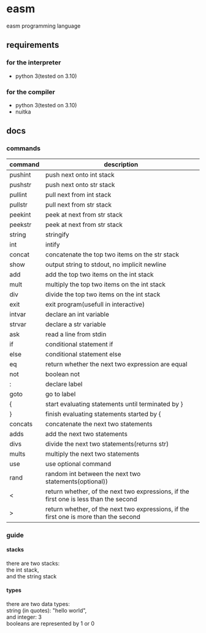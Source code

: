 # easm
 easm programming language
## requirements
### for the interpreter
- python 3(tested on 3.10)
### for the compiler
- python 3(tested on 3.10)
- nuitka

## docs

### commands
| command | description                                                                           |
|---------| ------------------------------------------------------------------------------------- |
| pushint | push next onto int stack                                                              |
| pushstr | push next onto str stack                                                              |
| pullint | pull next from int stack                                                              |
| pullstr | pull next from str stack                                                              |
| peekint | peek at next from str stack                                                           |
| peekstr | peek at next from str stack                                                           |
| string  | stringify                                                                             |
| int     | intify                                                                                |
| concat  | concatenate the top two items on the str stack                                        |
| show    | output string to stdout, no implicit newline                                          |
| add     | add the top two items on the int stack                                                |
| mult    | multiply the top two items on the int stack                                           |
| div     | divide the top two items on the int stack                                             |
| exit    | exit program(usefull in interactive)                                                  |
| intvar  | declare an int variable                                                               |
| strvar  | declare a str variable                                                                |
| ask     | read a line from stdin                                                                |
| if      | conditional statement if                                                              |
| else    | conditional statement else                                                            |
| eq      | return whether the next two expression are equal                                      |
| not     | boolean not                                                                           |
| :       | declare label                                                                         |
| goto    | go to label                                                                           |
| {       | start evaluating statements until terminated by }                                     |
| }       | finish evaluating statements started by {                                             |
| concats | concatenate the next two statements                                                   |
| adds    | add the next two statements                                                           |
| divs    | divide the next two statements(returns str)                                           |
| mults   | multiply the next two statements                                                      |
| use     | use optional command                                                                  |
| rand    | random int between the next two statements(optional))                                 |
| <       | return whether, of the next two expressions, if the first one is less than the second |
| \>      | return whether, of the next two expressions, if the first one is more than the second |

### guide
#### stacks
there are two stacks:  
the int stack,  
and the string stack  

#### types
there are two data types:  
string (in quotes): "hello world",  
and integer: 3  
booleans are represented by 1 or 0  
